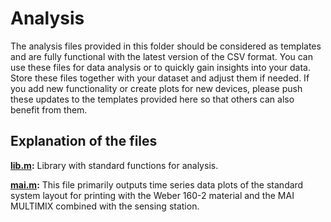 # Analysis

The analysis files provided in this folder should be considered as templates and are fully functional with the latest version of the CSV format. You can use these files for data analysis or to quickly gain insights into your data. Store these files together with your dataset and adjust them if needed. If you add new functionality or create plots for new devices, please push these updates to the templates provided here so that others can also benefit from them.

## Explanation of the files
**[lib.m](lib.m):** Library with standard functions for analysis. 

**[mai.m](mai.m):** This file primarily outputs time series data plots of the standard system layout for printing with the Weber 160-2 material and the MAI MULTIMIX combined with the sensing station.
